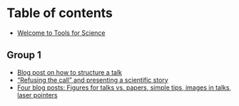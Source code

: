 # Table of contents

* [Welcome to Tools for Science](README.md)

## Group 1

* [Blog post on how to structure a talk](group-1/blog-post-on-how-to-structure-a-talk.md)
* [“Refusing the call” and presenting a scientific story](group-1/refusing-the-call-and-presenting-a-scientific-story.md)
* [Four blog posts: Figures for talks vs. papers, simple tips, images in talks, laser pointers](group-1/four-blog-posts-figures-for-talks-vs.-papers-simple-tips-images-in-talks-laser-pointers.md)
